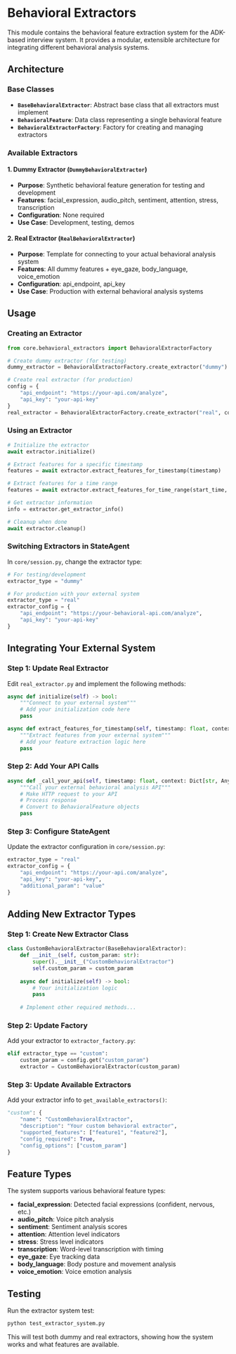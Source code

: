 # Behavioral Extractors

This module contains the behavioral feature extraction system for the ADK-based interview system. It provides a modular, extensible architecture for integrating different behavioral analysis systems.

## Architecture

### Base Classes

- **`BaseBehavioralExtractor`**: Abstract base class that all extractors must implement
- **`BehavioralFeature`**: Data class representing a single behavioral feature
- **`BehavioralExtractorFactory`**: Factory for creating and managing extractors

### Available Extractors

#### 1. Dummy Extractor (`DummyBehavioralExtractor`)
- **Purpose**: Synthetic behavioral feature generation for testing and development
- **Features**: facial_expression, audio_pitch, sentiment, attention, stress, transcription
- **Configuration**: None required
- **Use Case**: Development, testing, demos

#### 2. Real Extractor (`RealBehavioralExtractor`)
- **Purpose**: Template for connecting to your actual behavioral analysis system
- **Features**: All dummy features + eye_gaze, body_language, voice_emotion
- **Configuration**: api_endpoint, api_key
- **Use Case**: Production with external behavioral analysis systems

## Usage

### Creating an Extractor

```python
from core.behavioral_extractors import BehavioralExtractorFactory

# Create dummy extractor (for testing)
dummy_extractor = BehavioralExtractorFactory.create_extractor("dummy")

# Create real extractor (for production)
config = {
    "api_endpoint": "https://your-api.com/analyze",
    "api_key": "your-api-key"
}
real_extractor = BehavioralExtractorFactory.create_extractor("real", config)
```

### Using an Extractor

```python
# Initialize the extractor
await extractor.initialize()

# Extract features for a specific timestamp
features = await extractor.extract_features_for_timestamp(timestamp)

# Extract features for a time range
features = await extractor.extract_features_for_time_range(start_time, end_time)

# Get extractor information
info = extractor.get_extractor_info()

# Cleanup when done
await extractor.cleanup()
```

### Switching Extractors in StateAgent

In `core/session.py`, change the extractor type:

```python
# For testing/development
extractor_type = "dummy"

# For production with your external system
extractor_type = "real"
extractor_config = {
    "api_endpoint": "https://your-behavioral-api.com/analyze",
    "api_key": "your-api-key"
}
```

## Integrating Your External System

### Step 1: Update Real Extractor

Edit `real_extractor.py` and implement the following methods:

```python
async def initialize(self) -> bool:
    """Connect to your external system"""
    # Add your initialization code here
    pass

async def extract_features_for_timestamp(self, timestamp: float, context: Dict[str, Any] = None) -> List[BehavioralFeature]:
    """Extract features from your external system"""
    # Add your feature extraction logic here
    pass
```

### Step 2: Add Your API Calls

```python
async def _call_your_api(self, timestamp: float, context: Dict[str, Any]) -> List[BehavioralFeature]:
    """Call your external behavioral analysis API"""
    # Make HTTP request to your API
    # Process response
    # Convert to BehavioralFeature objects
    pass
```

### Step 3: Configure StateAgent

Update the extractor configuration in `core/session.py`:

```python
extractor_type = "real"
extractor_config = {
    "api_endpoint": "https://your-api.com/analyze",
    "api_key": "your-api-key",
    "additional_param": "value"
}
```

## Adding New Extractor Types

### Step 1: Create New Extractor Class

```python
class CustomBehavioralExtractor(BaseBehavioralExtractor):
    def __init__(self, custom_param: str):
        super().__init__("CustomBehavioralExtractor")
        self.custom_param = custom_param
    
    async def initialize(self) -> bool:
        # Your initialization logic
        pass
    
    # Implement other required methods...
```

### Step 2: Update Factory

Add your extractor to `extractor_factory.py`:

```python
elif extractor_type == "custom":
    custom_param = config.get("custom_param")
    extractor = CustomBehavioralExtractor(custom_param)
```

### Step 3: Update Available Extractors

Add your extractor info to `get_available_extractors()`:

```python
"custom": {
    "name": "CustomBehavioralExtractor",
    "description": "Your custom behavioral extractor",
    "supported_features": ["feature1", "feature2"],
    "config_required": True,
    "config_options": ["custom_param"]
}
```

## Feature Types

The system supports various behavioral feature types:

- **facial_expression**: Detected facial expressions (confident, nervous, etc.)
- **audio_pitch**: Voice pitch analysis
- **sentiment**: Sentiment analysis scores
- **attention**: Attention level indicators
- **stress**: Stress level indicators
- **transcription**: Word-level transcription with timing
- **eye_gaze**: Eye tracking data
- **body_language**: Body posture and movement analysis
- **voice_emotion**: Voice emotion analysis

## Testing

Run the extractor system test:

```bash
python test_extractor_system.py
```

This will test both dummy and real extractors, showing how the system works and what features are available.
